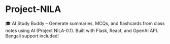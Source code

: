 # Project-NILA
🎓 AI Study Buddy – Generate summaries, MCQs, and flashcards from class notes using AI (Project NILA-0.1). Built with Flask, React, and OpenAI API. Bengali support included!
